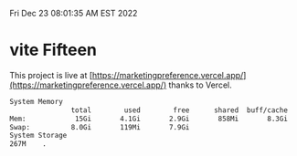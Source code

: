 Fri Dec 23 08:01:35 AM EST 2022

# vite Fifteen


This project is live at [https://marketingpreference.vercel.app/](https://marketingpreference.vercel.app/) thanks to Vercel.

```bash
System Memory
               total        used        free      shared  buff/cache   available
Mem:            15Gi       4.1Gi       2.9Gi       858Mi       8.3Gi       9.8Gi
Swap:          8.0Gi       119Mi       7.9Gi
System Storage
267M	.
```
```bash
